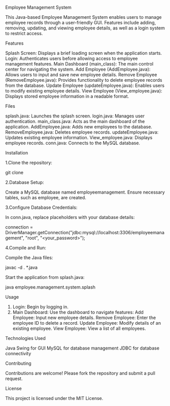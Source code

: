 Employee Management System

This Java-based Employee Management System enables users to manage employee records through a user-friendly GUI. Features include adding, removing, updating, and viewing employee details, as well as a login system to restrict access.

Features

Splash Screen: Displays a brief loading screen when the application starts.
Login: Authenticates users before allowing access to employee management features.
Main Dashboard (main_class): The main control center for navigating the system.
Add Employee (AddEmployee.java): Allows users to input and save new employee details.
Remove Employee (RemoveEmployee.java): Provides functionality to delete employee records from the database.
Update Employee (updateEmployee.java): Enables users to modify existing employee details.
View Employee (View_employee.java): Displays stored employee information in a readable format.

Files

splash.java: Launches the splash screen.
login.java: Manages user authentication.
main_class.java: Acts as the main dashboard of the application.
AddEmployee.java: Adds new employees to the database.
RemoveEmployee.java: Deletes employee records.
updateEmployee.java: Updates existing employee information.
View_employee.java: Displays employee records.
conn.java: Connects to the MySQL database.

Installation

1.Clone the repository:

git clone <repository-url>

2.Database Setup:

Create a MySQL database named employeemanagement.
Ensure necessary tables, such as employee, are created.

3.Configure Database Credentials:

In conn.java, replace placeholders with your database details:

connection = DriverManager.getConnection("jdbc:mysql://localhost:3306/employeemanagement", "root", "<your_password>");

4.Compile and Run:

Compile the Java files:

javac -d . *.java

Start the application from splash.java:

java employee.management.system.splash

Usage

1. Login: Begin by logging in.
2. Main Dashboard: Use the dashboard to navigate features:
Add Employee: Input new employee details.
Remove Employee: Enter the employee ID to delete a record.
Update Employee: Modify details of an existing employee.
View Employee: View a list of all employees.

Technologies Used

Java Swing for GUI
MySQL for database management
JDBC for database connectivity

Contributing

Contributions are welcome! Please fork the repository and submit a pull request.

License

This project is licensed under the MIT License.

